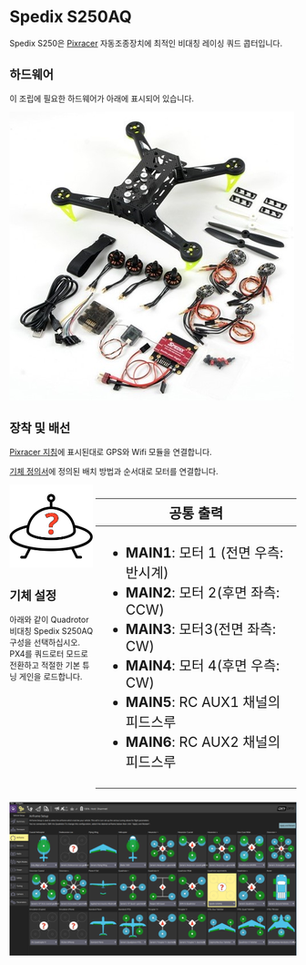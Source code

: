 # Spedix S250AQ

Spedix S250은 [Pixracer](../flight_controller/pixracer.md) 자동조종장치에 최적인 비대칭 레이싱 쿼드 콥터입니다.


## 하드웨어

이 조립에 필요한 하드웨어가 아래에 표시되어 있습니다.

![Spedix s250 부품 (조립되지 않음)](../../assets/airframes/multicopter/spedix_s250aq_pixracer/spedix_s250aq_arf_components_unassembled.jpg)

## 장착 및 배선

[Pixracer 지침](../flight_controller/pixracer.md)에 표시된대로 GPS와 Wifi 모듈을 연결합니다.

[기체 정의서](../airframes/airframe_reference.md#quadrotor-asymmetric)에 정의된 배치 방법과 순서대로 모터를 연결합니다.

<div>
<img src="../../assets/airframes/types/AirframeUnknown.svg" width="29%" style="max-height: 180px;"/>
<table style="float: right; width: 70%; font-size:1.5rem;">
 <colgroup><col></colgroup>
 <thead>
   <tr><th>공통 출력</th></tr>
 </thead>
<tbody>
<tr>
 <td style="vertical-align: top;"><ul><li><b>MAIN1</b>: 모터 1 (전면 우측: 반시계)</li><li><b>MAIN2</b>: 모터 2(후면 좌측: CCW)</li><li><b>MAIN3</b>: 모터3(전면 좌측: CW)</li><li><b>MAIN4</b>: 모터 4(후면 우측: CW)</li><li><b>MAIN5</b>: RC AUX1 채널의 피드스루</li><li><b>MAIN6</b>: RC AUX2 채널의 피드스루</li></ul></td>
</tr>
</tbody></table>
</div>

## 기체 설정

아래와 같이 Quadrotor 비대칭 Spedix S250AQ 구성을 선택하십시오. PX4를 쿼드로터 모드로 전환하고 적절한 기본 튜닝 게인을 로드합니다.

![QGC - Spedix250aq의 경우 COnfigure 기체](../../assets/airframes/multicopter/spedix_s250aq_pixracer/spedix_250aq_qgc.png)

